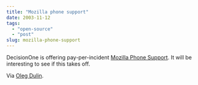 ```yaml
---
title: "Mozilla phone support"
date: 2003-11-12
tags: 
  - "open-source"
  - "post"
slug: mozilla-phone-support
---
```


DecisionOne is offering pay-per-incident [Mozilla Phone Support](http://support.decisionone.com/mozilla/mozilla_help_main.htm). It will be interesting to see if this takes off.

Via [Oleg Dulin](http://www.olegdulin.com/archives/000079.html).

